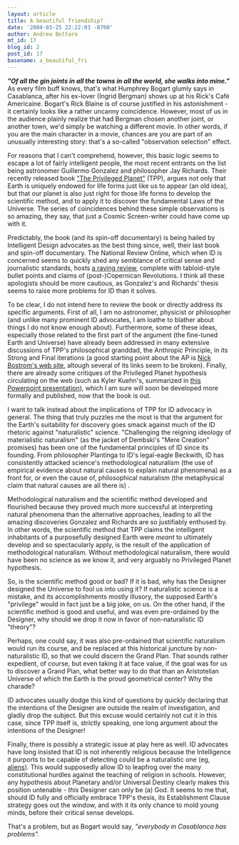 ```yaml
---
layout: article
title: A beautiful friendship?
date: '2004-03-25 22:22:03 -0700'
author: Andrea Bottaro
mt_id: 17
blog_id: 2
post_id: 17
basename: a_beautiful_fri
---
```

<b><i>"Of all the gin joints in all the towns in all the world, she walks into mine."</i></b>
As every film buff knows, that's what Humphrey Bogart glumly says in Casablanca, after his ex-lover (Ingrid Bergman) shows up at his Rick's Café Americaine.  Bogart's Rick Blaine is of course justified in his astonishment - it certainly looks like a rather uncanny coincidence.   However, most of us in the audience plainly realize that had Bergman chosen another joint, or another town, we'd simply be watching a different movie.  In other words, if you are the main character in a movie, chances are you are part of an unusually interesting story: that's a so-called "observation selection" effect.

For reasons that I can't comprehend, however, this basic logic seems to escape a lot of fairly intelligent people, the most recent entrants on the list being astronomer Guillermo Gonzalez and philosopher Jay Richards.  Their recently released book <a href="http://www.amazon.com/exec/obidos/tg/detail/-/0895260654/qid=1080186769/sr=1-1/ref=sr_1_1/103-9120728-8712609?v=glance&s=books">"The Privileged Planet"</a> (TPP), argues not only that Earth is uniquely endowed for life forms just like us to appear (an old idea), but that our planet is also just right for those life forms to develop the scientific method, and to apply it to discover the fundamental Laws of the Universe.  The series of coincidences behind these simple observations is so amazing, they say, that just a Cosmic Screen-writer could have come up with it.  

Predictably, the book (and its spin-off documentary) is being hailed by Intelligent Design advocates as the best thing since, well, their last book and spin-off documentary.  The National Review Online, which when ID is concerned seems to quickly shed any semblance of critical sense and journalistic standards, hosts <a href="http://www.nrbookservice.com/bookpage.asp?prod_cd=c6446">a raving review</a>, complete with tabloid-style bullet points and claims of (post-)Copernican Revolutions.  I think all these apologists should be more cautious, as Gonzalez's and Richards' thesis seems to raise more problems for ID than it solves.


<!--more-->

To be clear, I do not intend here to review the book or directly address its specific arguments.  First of all, I am no astronomer, physicist or philosopher (and unlike many prominent ID advocates, I am loathe to blather about things I do not know enough about).  Furthermore, some of these ideas, especially those related to the first part of the argument (the fine-tuned Earth and Universe) have already been addressed in many extensive discussions of TPP's philosophical granddad, the Anthropic Principle, in its Strong and Final iterations (a good starting point about the AP is <a href="http://www.anthropic-principle.com/index.html">Nick Bostrom's web site</a>, altough several of its links seem to be broken).  Finally, there are already some critiques of the Privileged Planet hypothesis circulating on the web (such as Kyler Kuehn's, summarized in <a href="http://www.ps.uci.edu/~kuehn/personal/asa2003.ppt">this Powerpoint presentation</a>), which I am sure will soon be developed more formally and published, now that the book is out. 

I want to talk instead about the implications of TPP for ID advocacy in general.  The thing that truly puzzles me the most is that the argument for the Earth's suitability for discovery goes smack against much of the ID rhetoric against "naturalistic" science.  "Challenging the reigning ideology of materialistic naturalism" (as the jacket of Dembski's "Mere Creation" promises) has been one of the fundamental principles of ID since its founding. From philosopher Plantinga to ID's legal-eagle Beckwith, ID has consistently attacked science's methodological naturalism (the use of empirical evidence about natural causes to explain natural phenomena) as a front for, or even the cause of, philosophical naturalism (the metaphysical claim that natural causes are all there is) .   

Methodological naturalism and the scientific method developed and flourished because they proved much more successful at interpreting natural phenomena than the alternative approaches, leading to all the amazing discoveries Gonzalez and Richards are so justifiably enthused by.  In other words, the scientific method that TPP claims the intelligent inhabitants of a purposefully designed Earth were <i>meant</i> to ultimately develop and so spectacularly apply, is the result of the application of methodological naturalism.   Without methodological naturalism, there would have been no science as we know it, and very arguably no Privileged Planet hypothesis.   

So, is the scientific method good or bad? If it is bad, why has the Designer designed the Universe to fool us into using it?  If naturalistic science is a mistake, and its accomplishments mostly illusory, the supposed Earth's "privilege" would in fact just be a big joke, on us.  On the other hand, if the scientific method is good and useful, and was even pre-ordained by the Designer, why should we drop it now in favor of non-naturalistic ID "theory"?  

Perhaps, one could say, it was also pre-ordained that scientific naturalism would run its course, and be replaced at this historical juncture by non-naturalistic ID, so that we could discern the Grand Plan.  That sounds rather expedient, of course, but even taking it at face value, if the goal was for us to discover a Grand Plan, what better way to do that than an Aristotelian Universe of which the Earth is the proud geometrical center?  Why the charade?

ID advocates usually dodge this kind of questions by quickly declaring that the intentions of the Designer are outside the realm of investigation, and gladly drop the subject.  But this excuse would certainly not cut it in this case, since TPP itself is, strictly speaking, one long argument about the intentions of the Designer!

Finally, there is possibly a strategic issue at play here as well.  ID advocates have long insisted that ID is not inherently religious because the Intelligence it purports to be capable of detecting could be a naturalistic one (eg, <a href="http://www.pandasthumb.org/pt-archives/000031.html#more">aliens</a>).  This would supposedly allow ID to leapfrog over the many constitutional hurdles against the teaching of religion in schools.    However, any hypothesis about Planetary and/or Universal Destiny clearly makes this position untenable - <i>this</i> Designer can only be (a) God.  It seems to me that, should ID fully and officially embrace TPP's thesis, its Establishment Clause strategy goes out the window, and with it its only chance to mold young minds, before their critical sense develops.  

That's a problem, but as Bogart would say, <i>"everybody in Casablanca has problems".</i>

